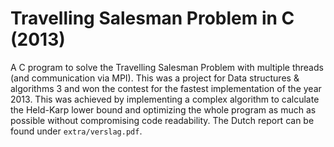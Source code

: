 # Travelling Salesman Problem in C (2013)
A C program to solve the Travelling Salesman Problem with multiple threads (and communication via MPI). This was a project for Data structures &amp; algorithms 3 and won the contest for the fastest implementation of the year 2013. This was achieved by implementing a complex algorithm to calculate the Held-Karp lower bound and optimizing the whole program as much as possible without compromising code readability. The Dutch report can be found under `extra/verslag.pdf`.
